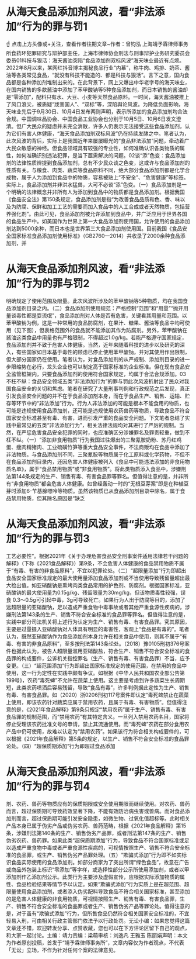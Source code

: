 # 从海天食品添加剂风波，看“非法添加”行为的罪与罚1

☝ 点击上方头像或+关注，查看作者往期文章~作者：曾钧泓 上海靖予霖律师事务所食药环犯罪研究与辩护部主任，上海市律师协会刑法与刑事辩护业务研究委员会委员01科技与狠活：海天酱油突陷“食品添加剂双标风波”海天味业最近有点烦。2022年8月以来，某网红抖音博主揭秘食品行业“内幕”，称牛肉、鸡排、奶茶、酱油等各类常见食品，“就没有科技不能造的、都是科技与狠活”。言下之意，国内食品都是各种添加剂堆制出来的。在此背景下，网上又爆出中华老字号的海天味业，在国内销售的多款酱油中添加了苯甲酸钠等5种食品添加剂，而日本销售的酱油却是“零添加”，配料只有水、大豆、小麦等天然食品原料。一时间，海天酱油被推上了风口浪尖，被质疑“戕害国人”、“双标”等，深陷舆论风波。为降低负面影响，海天味业先后于9月30日、10月4日发布两则声明，表示所添加的食品添加剂均合法合规。中国调味品协会、中国食品工业协会也分别于10月5日、10月6日发文澄清。但广大民众的疑虑并未完全消散，许多人仍表示无法接受这些食品添加剂，认为它们有害人体健康，“海天食品添加剂双标风波”仍在持续发酵之中。笔者认为，此次风波的背后，实际上是我国近年来屡屡曝光的“食品非法添加”问题，牵动着广大民众敏感的神经。但食品领域具有较强的专业性，如何准确认识各类物质的属性，如何准确识别违法犯罪，是当下亟需解决的问题。02谈“添”色变：食品添加剂的法律性质辨提到食品添加剂，总有不少民众谈之色变，这或许与食品添加剂的性质有关。与粮食、肉类、蔬菜等食品原料不同，绝大部分食品添加剂都是化学合成物，属于人为添加到食品中的物质，容易被贴上“不安全”、“危害健康”等标签。实际上，食品添加剂并非洪水猛兽，大可不必谈“添”色变。（一）食品添加剂是一个明确的法律概念并非所有人为添加到食品中的物质都是食品添加剂。根据我国《食品安全法》第150条规定，食品添加剂是指“为改善食品品质和色、香、味以及为防腐、保鲜和加工工艺的需要而加入食品中的人工合成或者天然物质，包括营养强化剂”。由此可见，食品添加剂被允许添加到食品中，并广泛应用于世界各国的食品生产中。如美国作为世界上第一大食品添加剂使用国，允许使用的食品添加剂达到5000余种，而日本也是世界第三大食品添加剂使用国。目前我国《食品安全国家标准食品添加剂使用标准》（GB2760—2014）共收录了2000余种食品添加剂，并

# 从海天食品添加剂风波，看“非法添加”行为的罪与罚2

明确规定了使用范围及限量。此次风波所涉及的苯甲酸钠等5种物质，均在我国食品添加剂目录之内。（二）食品添加剂使用规范：严格控制“范围”和“用量”“抛开用量谈毒性都是耍流氓”，食品添加剂对人体是否有危害，关键看其用量和范围。以苯甲酸钠为例，这是一种常用的食品防腐剂，在果汁、糖果、酱油等食品中均可使用（见下图），但表格范围外的食品就不能添加其作为防腐剂。另外，苯甲酸钠在酱油这类食品中用量也有严格限制，不得超过1.0g/kg。若能严格遵守国家规定，食品添加剂并不致于危害人体健康。当然，近年来随着科技的进步以及研究的深入，有些国家如日本基于毒性的顾虑已停止使用苯甲酸钠，并对其使用作出限制，但大部分国家仍在使用。笔者认为，对食品添加剂的从严规制、添加剂目录的进一步限缩势在必行，龙头企业也可以制定高于国家标准的企业标准。但在现有食品安全监管框架内，只要食品添加剂的使用符合国家规定，均属于合法合规添加。03不枉不纵：食品安全领域五类“非法添加行为”的罪与罚此次风波折射出了民众对我国食品安全的关切和焦虑。笔者在研究了大量刑事判例和行政规范之后发现，真正引发食品安全问题的并不在于食品添加剂本身，而在于食品生产、销售、运输、贮存等环节中的“非法添加”行为。行为人非法添加的可能是根本不能食用的物质，也可能是违规使用食品添加剂，还可能是违规使用农药兽药等物质，导致食品不符合国家安全标准甚至有毒、有害，进而引发严重的食品安全问题。下文笔者总结了实践中最常见的五类“非法添加行为”，相关法律法规均对其进行了严厉的规制。当然，在严惩危害食品安全犯罪的同时，也应准确区分涉嫌罪名及罪责轻重，做到不枉不纵。（一）“添加非食用物质”行为我国过往爆出的三聚氰胺奶粉、苏丹红鸡蛋、瘦肉精猪肉、工业硫磺竹笋等重大食品安全事件，不法商贩均在食品中添加了非法物质。与食品添加剂不同，三聚氰胺等物质属于化工原料或化学药物，不但不在食品添加剂目录内，还因危害人体健康被列入《食品中可能违法添加的非食用物质名单》，属于“食品禁用物质”或“非食用物质”。将此类物质添入食品中，涉嫌刑法第144条规定的生产、销售有毒、有害食品罪等罪名。但值得注意的是，并非所有“非食用物质”都会危害人体健康。如曾经轰动一时的“无根豆芽案”即是在种植豆芽时添加6-苄基腺嘌呤等物质。虽然该物质已从食品添加剂目录中除名，属于食品禁用物质，但其除名原因是“缺乏

# 从海天食品添加剂风波，看“非法添加”行为的罪与罚3

工艺必要性”。根据2021年《关于办理危害食品安全刑事案件适用法律若干问题的解释》（下称《2021食品解释》）第9条，不会危害人体健康的食品禁用物质不属于“有毒、有害的非食品原料”，不宜以犯罪论处。（二）“超限量添加”行为即超出食品安全国家标准规定的最大使用量添加食品添加剂或不当使用导致残留量超出最大检出值。如亚硝酸钠是熏烤肉类食品常用的护色剂、防腐剂。根据国家标准，亚硝酸钠的最大使用量为0.15g/kg、残留限量为30mg/kg，但该物质毒性较强，误食 0.3～0.5g可引起中毒，3g可导致死亡。如果行为人出于防腐等目的，添加了远超限量的亚硝酸钠，足以造成严重食物中毒事故或者其他严重食源性疾病的，涉嫌刑法第143条的生产、销售不符合安全标准的食品罪等罪名。但值得注意的是，实践中部分司法机关将上述行为认定为生产、销售有毒、有害食品罪。究其原因，主要是过量摄入亚硝酸钠对人体具有明显的毒害性，客观上“食品是有毒的”。笔者认为，既然亚硝酸钠作为食品添加剂本身允许在相关食品中使用，则其不属于“有毒、有害的非食品原料”，至多按刑法第143条论处。（2018）豫0105刑初376号案件也据此认为，被告人超限量滥用亚硝酸盐，符合生产、销售不符合安全标准的食品罪的构成要件，公诉机关指控罪名（生产、销售有毒、有害食品罪）不当，应予变更。（三）“超范围添加”行为即超出国家标准规定的使用范围，在禁用的食品中使用，这一行为定性在实践中颇有争议。如根据《中华人民共和国农业部公告第199号》，农药“毒死蜱”不允许在蔬菜上使用。这主要是考虑到许多蔬菜生长周期短，此类农药喷洒后容易残留，导致“食品有毒”，许多判例据此定性为生产、销售有毒、有害食品罪。如（2020）浙0206刑初117号案件即认定“毒死蜱禁止在蔬菜上使用，即该农药针对蔬菜应属于禁用农药，且属于有毒、有害物质”。但值得注意的是，《2021年食品解释》第9条只规定“禁用农药”属于生产、销售有毒、有害食品罪的规制范围，而“禁用农药”有其特定含义。一旦列入禁用农药名目，国家将停止受理该农药批准文号的申请，禁止其流通使用。而“毒死蜱”农药在部分食用农产品中仍可使用，故难以认定为“禁用农药”。如果该行为符合相关构成要件的，可以根据《2021年食品解释》第5条的规定，以生产、销售不符合安全标准的食品罪论处。（四）“超保质期添加”行为即超过食品添加

# 从海天食品添加剂风波，看“非法添加”行为的罪与罚4

剂、农药、兽药等物质应有的保质期限或安全使用期限而继续使用。对农药、兽药而言，超过保质期可导致药效显著下降，不能有效防治病虫害或兽病。而对食品添加剂而言，超过保质期可能引发安全隐患，如微生物、过氧化值超标等。此时相关产品本身已属于伪劣产品或伪劣农药、兽药范畴，根据《2021年食品解释》第15条，涉嫌刑法第140条的生产、销售伪劣产品罪，或者刑法第147条的生产、销售伪劣农药、兽药罪。如果此类“超保质期添加”行为，导致食品不符合国家标准或足以造成严重食物中毒或者严重食源性疾病的，可视情按照生产、销售不符合安全标准的食品罪，或生产、销售伪劣产品罪处理。（五）“欺骗式添加”行为即不如实标识食品实际使用的食品添加剂。如部分商家为了突出所谓“绿色食品”，故意在广告或商品外包装上标识“零添加”等字样，或选择性部分公示所使用添加剂，或者以甲添加剂作乙添加剂公示。此类行为主要涉及虚假宣传，应根据实际添加物质的属性、食品检验结果等情节予以认定。如果“欺骗式添加”行为实质上是在超范围、超限量使用食品添加剂，或者添入伪劣配料导致食品不符合相关国家标准，甚至添加的是危害人体健康的非食用物质，可视情按照生产、销售有毒、有害食品罪，生产、销售不符合安全标准的食品罪或者生产、销售伪劣产品等罪论处。值得注意的是，对于虽有“欺骗式添加”行为，但所售食品仍然符合相关国家安全标准的，不宜轻易入刑，可由相关行政主管部门依法予以行政处罚。无讼小编：如果您觉得这篇文章还不错，欢迎转发分享、点赞收藏，您也可以在下方评论区留下自己的观点，和大家一起讨论。主编：靖力责编：梁萌审核：刘逸凡 王雅玉 陈丽娟声明：本文为作者原创投稿，首发于“靖予霖律师事务所”，文章内容仅为作者观点，不代表「无讼」立场，不作为针对任何个案的法律意见。

